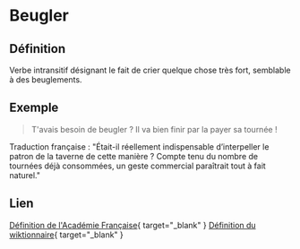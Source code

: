 # Beugler

## Définition

Verbe intransitif désignant le fait de crier quelque chose très fort, semblable à des beuglements.

## Exemple

> T'avais besoin de beugler ? Il va bien finir par la payer sa tournée !

Traduction française : "Était-il réellement indispensable d’interpeller le patron de la taverne de cette manière ? Compte tenu du nombre de tournées déjà consommées, un geste commercial paraîtrait tout à fait naturel."

## Lien

[Définition de l'Académie Française](https://www.dictionnaire-academie.fr/article/A9B0964){ target="_blank" }
[Définition du wiktionnaire](https://fr.wiktionary.org/wiki/beugler){ target="_blank" }

